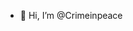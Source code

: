 - 👋 Hi, I’m @Crimeinpeace
<!---
Crimeinpeace/Crimeinpeace is a ✨ special ✨ repository because its `README.md` (this file) appears on your GitHub profile.
You can click the Preview link to take a look at your changes.
--->

